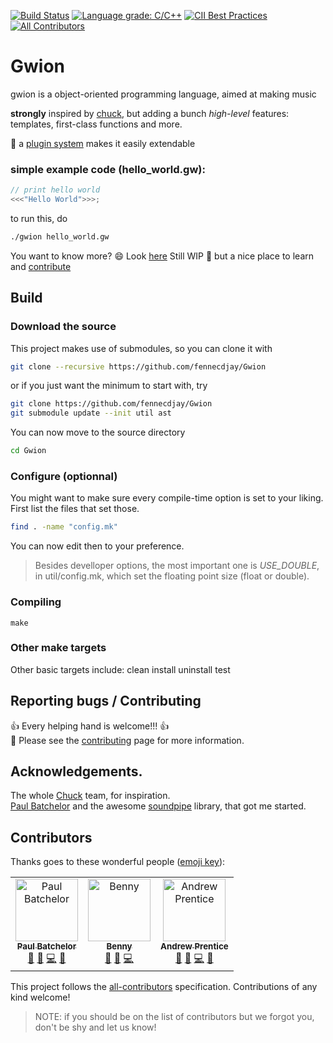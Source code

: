 [![Build Status](https://travis-ci.org/fennecdjay/Gwion.svg?branch=master)](https://travis-ci.org/fennecdjay/Gwion)
[![Language grade: C/C++](https://img.shields.io/lgtm/grade/cpp/g/fennecdjay/Gwion.svg?logo=lgtm&logoWidth=18)](https://lgtm.com/projects/g/fennecdjay/Gwion/context:cpp)
[![CII Best Practices](https://bestpractices.coreinfrastructure.org/projects/2417/badge)](https://bestpractices.coreinfrastructure.org/projects/2417)
[![All Contributors](https://img.shields.io/badge/all_contributors-3-green.svg?style=flat-square)](#contributors)
<!--[![Coveralls branch](https://img.shields.io/coveralls/fennecdjay/Gwion/master.svg)](https://coveralls.io/github/fennecdjay/Gwion?branch=master)-->

# Gwion
gwion is a object-oriented programming language, aimed at making music

**strongly** inspired by [chuck](http://chuck.stanford.edu/), but adding a bunch *high-level* features:  
	  templates, first-class functions and more.  

:gift: a [plugin system](https://github.com/fennecdjay/Gwion-plug) makes it easily extendable

### simple example code (hello_world.gw):

```cpp
// print hello world
<<<"Hello World">>>;
```
to run this, do

```sh
./gwion hello_world.gw
```
You want to know more? :smile: Look [here](https://fennecdjay.github.io/gwion/)
Still WIP :construction_worker: but a nice place to learn and [contribute](https://github.com/fennecdjay/gwion/issues)

## Build
### Download the source
This project makes use of submodules, so you can clone it with
``` sh
git clone --recursive https://github.com/fennecdjay/Gwion
```
or if you just want the minimum to start with, try
``` sh
git clone https://github.com/fennecdjay/Gwion
git submodule update --init util ast
```

You can now move to the source directory
``` sh
cd Gwion
```

### Configure (optionnal)
You might want to make sure every compile-time option is set to your liking.
First list the files that set those.
``` sh
find . -name "config.mk"
```
You can now edit then to your preference.

> Besides develloper options, the most important one is *USE_DOUBLE*, in util/config.mk, which set the floating point size (float or double).

### Compiling

```
make
```

### Other make targets
Other basic targets include: clean install uninstall test


## Reporting bugs / Contributing

:+1: Every helping hand is welcome!!! :+1:  
:book: Please see the [contributing](.github/CONTRIBUTING.md) page for more information.

## Acknowledgements.
The whole [Chuck](http://chuck.cs.princeton.edu/) team, for inspiration.  
[Paul Batchelor](https://github.com/PaulBatchelor) and the awesome [soundpipe](https://github.com/PaulBatchelor/Soundpipe) library, that got me started.

## Contributors

Thanks goes to these wonderful people ([emoji key](https://github.com/kentcdodds/all-contributors#emoji-key)):
<!-- ALL-CONTRIBUTORS-LIST:START - Do not remove or modify this section -->
<!-- prettier-ignore -->
<table><tr><td align="center"><a href="http://paulbatchelor.github.io"><img src="https://avatars3.githubusercontent.com/u/8139389?v=4" width="100px;" alt="Paul Batchelor"/><br /><sub><b>Paul Batchelor</b></sub></a><br /><a href="#question-PaulBatchelor" title="Answering Questions">💬</a> <a href="https://github.com/fennecdjay/Gwion/issues?q=author%3APaulBatchelor" title="Bug reports">🐛</a> <a href="https://github.com/fennecdjay/Gwion/commits?author=PaulBatchelor" title="Code">💻</a> <a href="#ideas-PaulBatchelor" title="Ideas, Planning, & Feedback">🤔</a></td><td align="center"><a href="https://github.com/originalsouth"><img src="https://avatars1.githubusercontent.com/u/5300799?v=4" width="100px;" alt="Benny"/><br /><sub><b>Benny</b></sub></a><br /><a href="#question-originalsouth" title="Answering Questions">💬</a> <a href="https://github.com/fennecdjay/Gwion/issues?q=author%3Aoriginalsouth" title="Bug reports">🐛</a> <a href="https://github.com/fennecdjay/Gwion/commits?author=originalsouth" title="Code">💻</a></td><td align="center"><a href="https://github.com/scalarwaves"><img src="https://avatars1.githubusercontent.com/u/4212896?v=4" width="100px;" alt="Andrew Prentice"/><br /><sub><b>Andrew Prentice</b></sub></a><br /><a href="#question-scalarwaves" title="Answering Questions">💬</a> <a href="https://github.com/fennecdjay/Gwion/issues?q=author%3Ascalarwaves" title="Bug reports">🐛</a> <a href="https://github.com/fennecdjay/Gwion/commits?author=scalarwaves" title="Code">💻</a> <a href="#ideas-scalarwaves" title="Ideas, Planning, & Feedback">🤔</a></td></tr></table>

<!-- ALL-CONTRIBUTORS-LIST:END -->
This project follows the [all-contributors](https://github.com/kentcdodds/all-contributors) specification. Contributions of any kind welcome!

>    NOTE: if you should be on the list of contributors but we forgot you, don't be shy and let us know!
